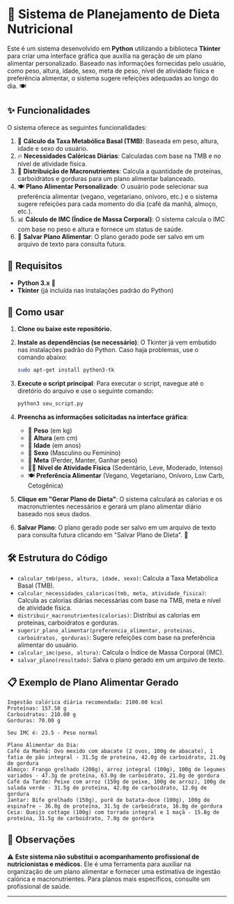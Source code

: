 # 🥗 Sistema de Planejamento de Dieta Nutricional

Este é um sistema desenvolvido em **Python** utilizando a biblioteca **Tkinter** para criar uma interface gráfica que auxilia na geração de um plano alimentar personalizado. Baseado nas informações fornecidas pelo usuário, como peso, altura, idade, sexo, meta de peso, nível de atividade física e preferência alimentar, o sistema sugere refeições adequadas ao longo do dia. 🍽️

## ✨ Funcionalidades

O sistema oferece as seguintes funcionalidades:

1. 🧮 **Cálculo da Taxa Metabólica Basal (TMB)**: Baseada em peso, altura, idade e sexo do usuário.
2. 🔥 **Necessidades Calóricas Diárias**: Calculadas com base na TMB e no nível de atividade física.
3. 🍏 **Distribuição de Macronutrientes**: Calcula a quantidade de proteínas, carboidratos e gorduras para um plano alimentar balanceado.
4. 🍽️ **Plano Alimentar Personalizado**: O usuário pode selecionar sua preferência alimentar (vegano, vegetariano, onívoro, etc.) e o sistema sugere refeições para cada momento do dia (café da manhã, almoço, etc.).
5. 📊 **Cálculo de IMC (Índice de Massa Corporal)**: O sistema calcula o IMC com base no peso e altura e fornece um status de saúde.
6. 💾 **Salvar Plano Alimentar**: O plano gerado pode ser salvo em um arquivo de texto para consulta futura.

## 🔧 Requisitos

- **Python 3.x** 🐍
- **Tkinter** (já incluída nas instalações padrão do Python)

## 🚀 Como usar

1. **Clone ou baixe este repositório.**
2. **Instale as dependências (se necessário)**:
   O Tkinter já vem embutido nas instalações padrão do Python. Caso haja problemas, use o comando abaixo:
   ```bash
   sudo apt-get install python3-tk
   ```

3. **Execute o script principal**:
   Para executar o script, navegue até o diretório do arquivo e use o seguinte comando:
   ```bash
   python3 seu_script.py
   ```

4. **Preencha as informações solicitadas na interface gráfica**:
   - 📏 **Peso** (em kg)
   - 📐 **Altura** (em cm)
   - 🎂 **Idade** (em anos)
   - 🚻 **Sexo** (Masculino ou Feminino)
   - 🎯 **Meta** (Perder, Manter, Ganhar peso)
   - 🏋️‍♂️ **Nível de Atividade Física** (Sedentário, Leve, Moderado, Intenso)
   - 🍽️ **Preferência Alimentar** (Vegano, Vegetariano, Onívoro, Low Carb, Cetogênica)

5. **Clique em "Gerar Plano de Dieta"**:
   O sistema calculará as calorias e os macronutrientes necessários e gerará um plano alimentar diário baseado nos seus dados.

6. **Salvar Plano**:
   O plano gerado pode ser salvo em um arquivo de texto para consulta futura clicando em "Salvar Plano de Dieta". 💾

## 🛠️ Estrutura do Código

- `calcular_tmb(peso, altura, idade, sexo)`: Calcula a Taxa Metabólica Basal (TMB).
- `calcular_necessidades_caloricas(tmb, meta, atividade_fisica)`: Calcula as calorias diárias necessárias com base na TMB, meta e nível de atividade física.
- `distribuir_macronutrientes(calorias)`: Distribui as calorias em proteínas, carboidratos e gorduras.
- `sugerir_plano_alimentar(preferencia_alimentar, proteinas, carboidratos, gorduras)`: Sugere refeições com base na preferência alimentar do usuário.
- `calcular_imc(peso, altura)`: Calcula o Índice de Massa Corporal (IMC).
- `salvar_plano(resultado)`: Salva o plano gerado em um arquivo de texto.

## 📋 Exemplo de Plano Alimentar Gerado

```
Ingestão calórica diária recomendada: 2100.00 kcal
Proteínas: 157.50 g
Carboidratos: 210.00 g
Gorduras: 70.00 g

Seu IMC é: 23.5 - Peso normal

Plano Alimentar do Dia:
Café da Manhã: Ovo mexido com abacate (2 ovos, 100g de abacate), 1 fatia de pão integral - 31.5g de proteína, 42.0g de carboidrato, 21.0g de gordura
Almoço: Frango grelhado (200g), arroz integral (100g), 100g de legumes variados - 47.3g de proteína, 63.0g de carboidrato, 21.0g de gordura
Café da Tarde: Peixe com arroz (150g de peixe, 100g de arroz), 100g de salada verde - 31.5g de proteína, 42.0g de carboidrato, 12.0g de gordura
Jantar: Bife grelhado (150g), purê de batata-doce (100g), 100g de espinafre - 36.8g de proteína, 31.5g de carboidrato, 16.8g de gordura
Ceia: Queijo cottage (100g) com torrada integral e 1 maçã - 15.8g de proteína, 31.5g de carboidrato, 7.0g de gordura
```

## 📝 Observações

⚠️ **Este sistema não substitui o acompanhamento profissional de nutricionistas e médicos.** Ele é uma ferramenta para auxiliar na organização de um plano alimentar e fornecer uma estimativa de ingestão calórica e macronutrientes. Para planos mais específicos, consulte um profissional de saúde.

---
